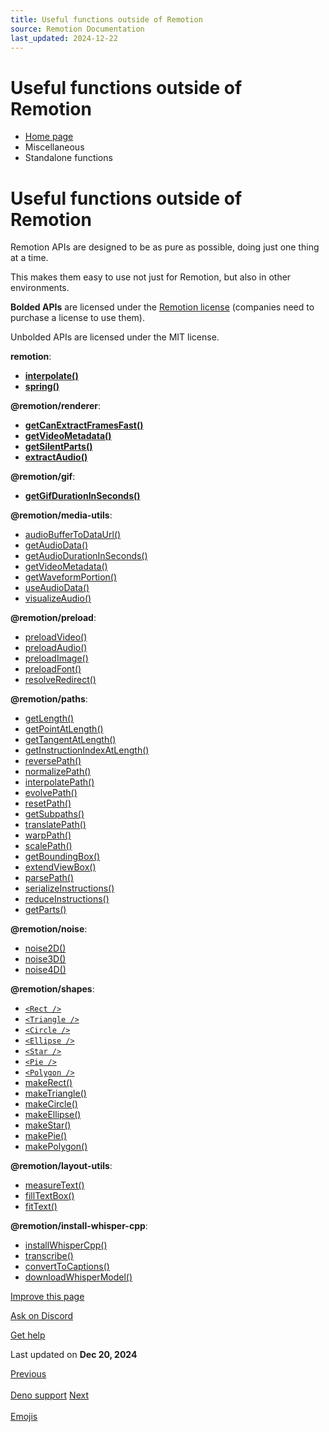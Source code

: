 ```yaml
---
title: Useful functions outside of Remotion
source: Remotion Documentation
last_updated: 2024-12-22
---
```


# Useful functions outside of Remotion

- [Home page](/)
- Miscellaneous
- Standalone functions

# Useful functions outside of Remotion

Remotion APIs are designed to be as pure as possible, doing just one thing at a time.

This makes them easy to use not just for Remotion, but also in other environments.

**Bolded APIs** are licensed under the [Remotion license](https://remotion.dev/license) (companies need to purchase a license to use them).

Unbolded APIs are licensed under the MIT license.

**remotion**:

- **[interpolate()](/docs/interpolate)**
- **[spring()](/docs/spring)**

**@remotion/renderer**:

- **[getCanExtractFramesFast()](/docs/renderer/get-can-extract-frames-fast)**
- **[getVideoMetadata()](/docs/renderer/get-video-metadata)**
- **[getSilentParts()](/docs/renderer/get-silent-parts)**
- **[extractAudio()](/docs/renderer/extract-audio)**

**@remotion/gif**:

- **[getGifDurationInSeconds()](/docs/gif/get-gif-duration-in-seconds)**

**@remotion/media-utils**:

- [audioBufferToDataUrl()](/docs/audio-buffer-to-data-url)
- [getAudioData()](/docs/get-audio-data)
- [getAudioDurationInSeconds()](/docs/get-audio-duration-in-seconds)
- [getVideoMetadata()](/docs/get-video-metadata)
- [getWaveformPortion()](/docs/get-waveform-portion)
- [useAudioData()](/docs/use-audio-data)
- [visualizeAudio()](/docs/visualize-audio)

**@remotion/preload**:

- [preloadVideo()](/docs/preload/preload-video)
- [preloadAudio()](/docs/preload/preload-audio)
- [preloadImage()](/docs/preload/preload-image)
- [preloadFont()](/docs/preload/preload-font)
- [resolveRedirect()](/docs/preload/resolve-redirect)

**@remotion/paths**:

- [getLength()](/docs/paths/get-length)
- [getPointAtLength()](/docs/paths/get-point-at-length)
- [getTangentAtLength()](/docs/paths/get-tangent-at-length)
- [getInstructionIndexAtLength()](/docs/paths/get-instruction-index-at-length)
- [reversePath()](/docs/paths/reverse-path)
- [normalizePath()](/docs/paths/normalize-path)
- [interpolatePath()](/docs/paths/interpolate-path)
- [evolvePath()](/docs/paths/evolve-path)
- [resetPath()](/docs/paths/reset-path)
- [getSubpaths()](/docs/paths/get-subpaths)
- [translatePath()](/docs/paths/translate-path)
- [warpPath()](/docs/paths/warp-path)
- [scalePath()](/docs/paths/scale-path)
- [getBoundingBox()](/docs/paths/get-bounding-box)
- [extendViewBox()](/docs/paths/extend-viewbox)
- [parsePath()](/docs/paths/parse-path)
- [serializeInstructions()](/docs/paths/serialize-instructions)
- [reduceInstructions()](/docs/paths/reduce-instructions)
- [getParts()](/docs/paths/get-parts)

**@remotion/noise**:

- [noise2D()](/docs/noise/noise-2d)
- [noise3D()](/docs/noise/noise-3d)
- [noise4D()](/docs/noise/noise-4d)

**@remotion/shapes**:

- [`<Rect />`](/docs/shapes/rect)
- [`<Triangle />`](/docs/shapes/triangle)
- [`<Circle />`](/docs/shapes/circle)
- [`<Ellipse />`](/docs/shapes/ellipse)
- [`<Star />`](/docs/shapes/star)
- [`<Pie />`](/docs/shapes/pie)
- [`<Polygon />`](/docs/shapes/polygon)
- [makeRect()](/docs/shapes/make-rect)
- [makeTriangle()](/docs/shapes/make-triangle)
- [makeCircle()](/docs/shapes/make-circle)
- [makeEllipse()](/docs/shapes/make-ellipse)
- [makeStar()](/docs/shapes/make-star)
- [makePie()](/docs/shapes/make-pie)
- [makePolygon()](/docs/shapes/make-polygon)

**@remotion/layout-utils**:

- [measureText()](/docs/layout-utils/measure-text)
- [fillTextBox()](/docs/layout-utils/fill-text-box)
- [fitText()](/docs/layout-utils/fit-text)

**@remotion/install-whisper-cpp**:

- [installWhisperCpp()](/docs/install-whisper-cpp/install-whisper-cpp)
- [transcribe()](/docs/install-whisper-cpp/transcribe)
- [convertToCaptions()](/docs/install-whisper-cpp/convert-to-captions)
- [downloadWhisperModel()](/docs/install-whisper-cpp/download-whisper-model)

[Improve this page](https://github.com/remotion-dev/remotion/edit/main/packages/docs/docs/standalone.mdx)

[Ask on Discord](https://remotion.dev/discord)

[Get help](/docs/get-help)

Last updated on **Dec 20, 2024**

[Previous\
\
Deno support](/docs/deno) [Next\
\
Emojis](/docs/miscellaneous/emojis)
